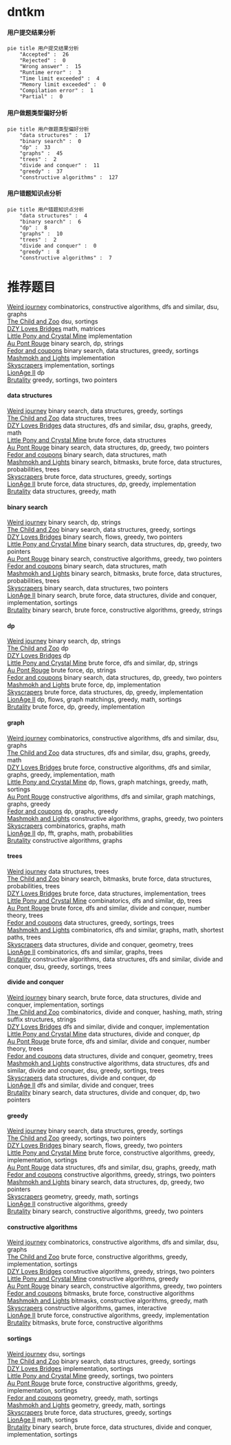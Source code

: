# dntkm
<!-- tabs:start -->
#### **用户提交结果分析**

```mermaid
pie title 用户提交结果分析
    "Accepted" :  26
    "Rejected" :  0
    "Wrong answer" :  15
    "Runtime error" :  3
    "Time limit exceeded" :  4
    "Memory limit exceeded" :  0
    "Compilation error" :  1
    "Partial" :  0
```
#### **用户做题类型偏好分析**

```mermaid
pie title 用户做题类型偏好分析
    "data structures" :  17
    "binary search" :  0
    "dp" :  33
    "graphs" :  45
    "trees" :  2
    "divide and conquer" :  11
    "greedy" :  37
    "constructive algorithms" :  127
```
#### **用户错题知识点分析**

```mermaid
pie title 用户错题知识点分析
    "data structures" :  4
    "binary search" :  6
    "dp" :  8
    "graphs" :  10
    "trees" :  2
    "divide and conquer" :  0
    "greedy" :  8
    "constructive algorithms" :  7
```
<!-- tabs:end -->
# 推荐题目
[Weird journey](https://codeforces.com/contest/789/problem/D)		combinatorics,
                        constructive algorithms,
                        dfs and similar,
                        dsu,
                        graphs		  
[The Child and Zoo](https://codeforces.com/contest/438/problem/B)		dsu,
                        sortings		  
[DZY Loves Bridges](http://codeforces.com/problemset/problem/446/E)		math,
                        matrices		  
[Little Pony and Crystal Mine](http://codeforces.com/problemset/problem/454/A)		implementation		  
[Au Pont Rouge](http://codeforces.com/problemset/problem/1310/C)		binary search,
                        dp,
                        strings		  
[Fedor and coupons](http://codeforces.com/problemset/problem/754/D)		binary search,
                        data structures,
                        greedy,
                        sortings		  
[Mashmokh and Lights](http://codeforces.com/problemset/problem/415/A)		implementation		  
[Skyscrapers](https://codeforces.com/contest/1138/problem/C)		implementation,
                        sortings		  
[LionAge II](http://codeforces.com/problemset/problem/73/C)		dp		  
[Brutality](http://codeforces.com/problemset/problem/1107/C)		greedy,
                        sortings,
                        two pointers		  
<!-- tabs:start -->
#### **data structures**
[Weird journey](http://codeforces.com/problemset/problem/754/D)		binary search,
                        data structures,
                        greedy,
                        sortings		  
[The Child and Zoo](http://codeforces.com/problemset/problem/893/F)		data structures,
                        trees		  
[DZY Loves Bridges](http://codeforces.com/problemset/problem/1508/C)		data structures,
                        dfs and similar,
                        dsu,
                        graphs,
                        greedy,
                        math		  
[Little Pony and Crystal Mine](http://codeforces.com/problemset/problem/316/E1)		brute force,
                        data structures		  
[Au Pont Rouge](http://codeforces.com/problemset/problem/1492/C)		binary search,
                        data structures,
                        dp,
                        greedy,
                        two pointers		  
[Fedor and coupons](http://codeforces.com/problemset/problem/1490/G)		binary search,
                        data structures,
                        math		  
[Mashmokh and Lights](http://codeforces.com/problemset/problem/1479/D)		binary search,
                        bitmasks,
                        brute force,
                        data structures,
                        probabilities,
                        trees		  
[Skyscrapers](http://codeforces.com/problemset/problem/1497/A)		brute force,
                        data structures,
                        greedy,
                        sortings		  
[LionAge II](http://codeforces.com/problemset/problem/1491/C)		brute force,
                        data structures,
                        dp,
                        greedy,
                        implementation		  
[Brutality](http://codeforces.com/problemset/problem/1492/B)		data structures,
                        greedy,
                        math		  
#### **binary search**
[Weird journey](http://codeforces.com/problemset/problem/1310/C)		binary search,
                        dp,
                        strings		  
[The Child and Zoo](http://codeforces.com/problemset/problem/754/D)		binary search,
                        data structures,
                        greedy,
                        sortings		  
[DZY Loves Bridges](http://codeforces.com/problemset/problem/965/D)		binary search,
                        flows,
                        greedy,
                        two pointers		  
[Little Pony and Crystal Mine](http://codeforces.com/problemset/problem/1492/C)		binary search,
                        data structures,
                        dp,
                        greedy,
                        two pointers		  
[Au Pont Rouge](http://codeforces.com/problemset/problem/1463/D)		binary search,
                        constructive algorithms,
                        greedy,
                        two pointers		  
[Fedor and coupons](http://codeforces.com/problemset/problem/1490/G)		binary search,
                        data structures,
                        math		  
[Mashmokh and Lights](http://codeforces.com/problemset/problem/1479/D)		binary search,
                        bitmasks,
                        brute force,
                        data structures,
                        probabilities,
                        trees		  
[Skyscrapers](http://codeforces.com/problemset/problem/1436/E)		binary search,
                        data structures,
                        two pointers		  
[LionAge II](http://codeforces.com/problemset/problem/1461/D)		binary search,
                        brute force,
                        data structures,
                        divide and conquer,
                        implementation,
                        sortings		  
[Brutality](http://codeforces.com/problemset/problem/1493/C)		binary search,
                        brute force,
                        constructive algorithms,
                        greedy,
                        strings		  
#### **dp**
[Weird journey](http://codeforces.com/problemset/problem/1310/C)		binary search,
                        dp,
                        strings		  
[The Child and Zoo](http://codeforces.com/problemset/problem/73/C)		dp		  
[DZY Loves Bridges](http://codeforces.com/problemset/problem/148/E)		dp		  
[Little Pony and Crystal Mine](http://codeforces.com/problemset/problem/653/B)		brute force,
                        dfs and similar,
                        dp,
                        strings		  
[Au Pont Rouge](http://codeforces.com/problemset/problem/798/B)		brute force,
                        dp,
                        strings		  
[Fedor and coupons](http://codeforces.com/problemset/problem/1492/C)		binary search,
                        data structures,
                        dp,
                        greedy,
                        two pointers		  
[Mashmokh and Lights](https://codeforces.com/contest/1457/problem/C)		brute force,
                        dp,
                        implementation		  
[Skyscrapers](http://codeforces.com/problemset/problem/1491/C)		brute force,
                        data structures,
                        dp,
                        greedy,
                        implementation		  
[LionAge II](http://codeforces.com/problemset/problem/1437/C)		dp,
                        flows,
                        graph matchings,
                        greedy,
                        math,
                        sortings		  
[Brutality](http://codeforces.com/problemset/problem/1499/B)		brute force,
                        dp,
                        greedy,
                        implementation		  
#### **graph**
[Weird journey](https://codeforces.com/contest/789/problem/D)		combinatorics,
                        constructive algorithms,
                        dfs and similar,
                        dsu,
                        graphs		  
[The Child and Zoo](http://codeforces.com/problemset/problem/1508/C)		data structures,
                        dfs and similar,
                        dsu,
                        graphs,
                        greedy,
                        math		  
[DZY Loves Bridges](http://codeforces.com/problemset/problem/1487/C)		brute force,
                        constructive algorithms,
                        dfs and similar,
                        graphs,
                        greedy,
                        implementation,
                        math		  
[Little Pony and Crystal Mine](http://codeforces.com/problemset/problem/1437/C)		dp,
                        flows,
                        graph matchings,
                        greedy,
                        math,
                        sortings		  
[Au Pont Rouge](http://codeforces.com/problemset/problem/1470/D)		constructive algorithms,
                        dfs and similar,
                        graph matchings,
                        graphs,
                        greedy		  
[Fedor and coupons](http://codeforces.com/problemset/problem/1476/C)		dp,
                        graphs,
                        greedy		  
[Mashmokh and Lights](http://codeforces.com/problemset/problem/1304/D)		constructive algorithms,
                        graphs,
                        greedy,
                        two pointers		  
[Skyscrapers](http://codeforces.com/problemset/problem/1475/C)		combinatorics,
                        graphs,
                        math		  
[LionAge II](http://codeforces.com/problemset/problem/553/E)		dp,
                        fft,
                        graphs,
                        math,
                        probabilities		  
[Brutality](http://codeforces.com/problemset/problem/1495/C)		constructive algorithms,
                        graphs		  
#### **trees**
[Weird journey](http://codeforces.com/problemset/problem/893/F)		data structures,
                        trees		  
[The Child and Zoo](http://codeforces.com/problemset/problem/1479/D)		binary search,
                        bitmasks,
                        brute force,
                        data structures,
                        probabilities,
                        trees		  
[DZY Loves Bridges](http://codeforces.com/problemset/problem/1511/C)		brute force,
                        data structures,
                        implementation,
                        trees		  
[Little Pony and Crystal Mine](http://codeforces.com/problemset/problem/1499/F)		combinatorics,
                        dfs and similar,
                        dp,
                        trees		  
[Au Pont Rouge](http://codeforces.com/problemset/problem/1491/E)		brute force,
                        dfs and similar,
                        divide and conquer,
                        number theory,
                        trees		  
[Fedor and coupons](http://codeforces.com/problemset/problem/1466/D)		data structures,
                        greedy,
                        sortings,
                        trees		  
[Mashmokh and Lights](http://codeforces.com/problemset/problem/1495/D)		combinatorics,
                        dfs and similar,
                        graphs,
                        math,
                        shortest paths,
                        trees		  
[Skyscrapers](http://codeforces.com/problemset/problem/1303/G)		data structures,
                        divide and conquer,
                        geometry,
                        trees		  
[LionAge II](http://codeforces.com/problemset/problem/1454/E)		combinatorics,
                        dfs and similar,
                        graphs,
                        trees		  
[Brutality](http://codeforces.com/problemset/problem/1494/D)		constructive algorithms,
                        data structures,
                        dfs and similar,
                        divide and conquer,
                        dsu,
                        greedy,
                        sortings,
                        trees		  
#### **divide and conquer**
[Weird journey](http://codeforces.com/problemset/problem/1461/D)		binary search,
                        brute force,
                        data structures,
                        divide and conquer,
                        implementation,
                        sortings		  
[The Child and Zoo](http://codeforces.com/problemset/problem/1466/G)		combinatorics,
                        divide and conquer,
                        hashing,
                        math,
                        string suffix structures,
                        strings		  
[DZY Loves Bridges](http://codeforces.com/problemset/problem/1490/D)		dfs and similar,
                        divide and conquer,
                        implementation		  
[Little Pony and Crystal Mine](https://codeforces.com/contest/1483/problem/C)		data structures,
                        divide and conquer,
                        dp		  
[Au Pont Rouge](http://codeforces.com/problemset/problem/1491/E)		brute force,
                        dfs and similar,
                        divide and conquer,
                        number theory,
                        trees		  
[Fedor and coupons](http://codeforces.com/problemset/problem/1303/G)		data structures,
                        divide and conquer,
                        geometry,
                        trees		  
[Mashmokh and Lights](http://codeforces.com/problemset/problem/1494/D)		constructive algorithms,
                        data structures,
                        dfs and similar,
                        divide and conquer,
                        dsu,
                        greedy,
                        sortings,
                        trees		  
[Skyscrapers](http://codeforces.com/problemset/problem/1482/E)		data structures,
                        divide and conquer,
                        dp		  
[LionAge II](http://codeforces.com/problemset/problem/566/C)		dfs and similar,
                        divide and conquer,
                        trees		  
[Brutality](http://codeforces.com/problemset/problem/1428/F)		binary search,
                        data structures,
                        divide and conquer,
                        dp,
                        two pointers		  
#### **greedy**
[Weird journey](http://codeforces.com/problemset/problem/754/D)		binary search,
                        data structures,
                        greedy,
                        sortings		  
[The Child and Zoo](http://codeforces.com/problemset/problem/1107/C)		greedy,
                        sortings,
                        two pointers		  
[DZY Loves Bridges](http://codeforces.com/problemset/problem/965/D)		binary search,
                        flows,
                        greedy,
                        two pointers		  
[Little Pony and Crystal Mine](http://codeforces.com/problemset/problem/479/B)		brute force,
                        constructive algorithms,
                        greedy,
                        implementation,
                        sortings		  
[Au Pont Rouge](http://codeforces.com/problemset/problem/1508/C)		data structures,
                        dfs and similar,
                        dsu,
                        graphs,
                        greedy,
                        math		  
[Fedor and coupons](http://codeforces.com/problemset/problem/1305/B)		constructive algorithms,
                        greedy,
                        strings,
                        two pointers		  
[Mashmokh and Lights](http://codeforces.com/problemset/problem/1492/C)		binary search,
                        data structures,
                        dp,
                        greedy,
                        two pointers		  
[Skyscrapers](https://codeforces.com/contest/1496/problem/C)		geometry,
                        greedy,
                        math,
                        sortings		  
[LionAge II](http://codeforces.com/problemset/problem/1493/A)		constructive algorithms,
                        greedy		  
[Brutality](http://codeforces.com/problemset/problem/1463/D)		binary search,
                        constructive algorithms,
                        greedy,
                        two pointers		  
#### **constructive algorithms**
[Weird journey](https://codeforces.com/contest/789/problem/D)		combinatorics,
                        constructive algorithms,
                        dfs and similar,
                        dsu,
                        graphs		  
[The Child and Zoo](http://codeforces.com/problemset/problem/479/B)		brute force,
                        constructive algorithms,
                        greedy,
                        implementation,
                        sortings		  
[DZY Loves Bridges](http://codeforces.com/problemset/problem/1305/B)		constructive algorithms,
                        greedy,
                        strings,
                        two pointers		  
[Little Pony and Crystal Mine](http://codeforces.com/problemset/problem/1493/A)		constructive algorithms,
                        greedy		  
[Au Pont Rouge](http://codeforces.com/problemset/problem/1463/D)		binary search,
                        constructive algorithms,
                        greedy,
                        two pointers		  
[Fedor and coupons](https://codeforces.com/contest/1456/problem/B)		bitmasks,
                        brute force,
                        constructive algorithms		  
[Mashmokh and Lights](http://codeforces.com/problemset/problem/1492/D)		bitmasks,
                        constructive algorithms,
                        greedy,
                        math		  
[Skyscrapers](https://codeforces.com/contest/1504/problem/D)		constructive algorithms,
                        games,
                        interactive		  
[LionAge II](https://codeforces.com/contest/1483/problem/A)		brute force,
                        constructive algorithms,
                        greedy,
                        implementation		  
[Brutality](https://codeforces.com/contest/1457/problem/D)		bitmasks,
                        brute force,
                        constructive algorithms		  
#### **sortings**
[Weird journey](https://codeforces.com/contest/438/problem/B)		dsu,
                        sortings		  
[The Child and Zoo](http://codeforces.com/problemset/problem/754/D)		binary search,
                        data structures,
                        greedy,
                        sortings		  
[DZY Loves Bridges](https://codeforces.com/contest/1138/problem/C)		implementation,
                        sortings		  
[Little Pony and Crystal Mine](http://codeforces.com/problemset/problem/1107/C)		greedy,
                        sortings,
                        two pointers		  
[Au Pont Rouge](http://codeforces.com/problemset/problem/479/B)		brute force,
                        constructive algorithms,
                        greedy,
                        implementation,
                        sortings		  
[Fedor and coupons](https://codeforces.com/contest/1496/problem/C)		geometry,
                        greedy,
                        math,
                        sortings		  
[Mashmokh and Lights](http://codeforces.com/problemset/problem/1495/A)		geometry,
                        greedy,
                        math,
                        sortings		  
[Skyscrapers](http://codeforces.com/problemset/problem/1497/A)		brute force,
                        data structures,
                        greedy,
                        sortings		  
[LionAge II](http://codeforces.com/problemset/problem/1427/A)		math,
                        sortings		  
[Brutality](http://codeforces.com/problemset/problem/1461/D)		binary search,
                        brute force,
                        data structures,
                        divide and conquer,
                        implementation,
                        sortings		  
<!-- tabs:end -->
